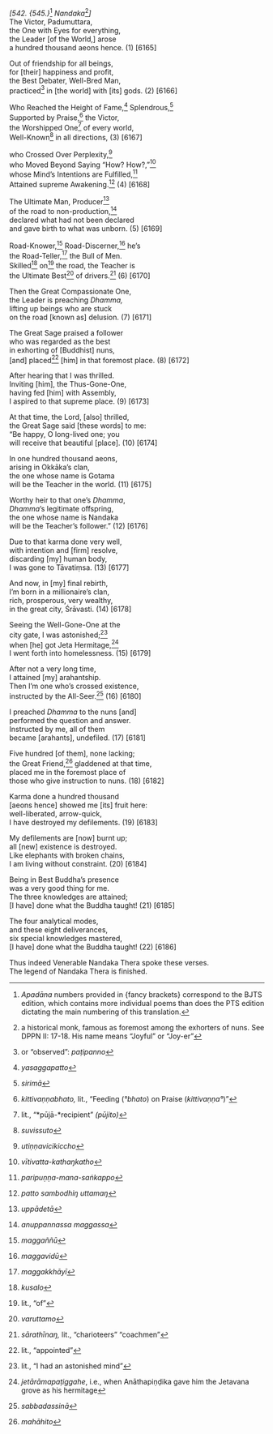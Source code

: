 *\[542. {545.}*[^1] *Nandaka*[^2]*\]*  
The Victor, Padumuttara,  
the One with Eyes for everything,  
the Leader \[of the World,\] arose  
a hundred thousand aeons hence. (1) \[6165\]

Out of friendship for all beings,  
for \[their\] happiness and profit,  
the Best Debater, Well-Bred Man,  
practiced[^3] in \[the world\] with \[its\] gods. (2) \[6166\]

Who Reached the Height of Fame,[^4] Splendrous,[^5]  
Supported by Praise,[^6] the Victor,  
the Worshipped One[^7] of every world,  
Well-Known[^8] in all directions, (3) \[6167\]

who Crossed Over Perplexity,[^9]  
who Moved Beyond Saying “How? How?,”[^10]  
whose Mind’s Intentions are Fulfilled,[^11]  
Attained supreme Awakening.[^12] (4) \[6168\]

The Ultimate Man, Producer[^13]  
of the road to non-production,[^14]  
declared what had not been declared  
and gave birth to what was unborn. (5) \[6169\]

Road-Knower,[^15] Road-Discerner,[^16] he’s  
the Road-Teller,[^17] the Bull of Men.  
Skilled[^18] on[^19] the road, the Teacher is  
the Ultimate Best[^20] of drivers.[^21] (6) \[6170\]

Then the Great Compassionate One,  
the Leader is preaching *Dhamma,*  
lifting up beings who are stuck  
on the road \[known as\] delusion. (7) \[6171\]

The Great Sage praised a follower  
who was regarded as the best  
in exhorting of \[Buddhist\] nuns,  
\[and\] placed[^22] \[him\] in that foremost place. (8) \[6172\]

After hearing that I was thrilled.  
Inviting \[him\], the Thus-Gone-One,  
having fed \[him\] with Assembly,  
I aspired to that supreme place. (9) \[6173\]

At that time, the Lord, \[also\] thrilled,  
the Great Sage said \[these words\] to me:  
“Be happy, O long-lived one; you  
will receive that beautiful \[place\]. (10) \[6174\]

In one hundred thousand aeons,  
arising in Okkāka’s clan,  
the one whose name is Gotama  
will be the Teacher in the world. (11) \[6175\]

Worthy heir to that one’s *Dhamma*,  
*Dhamma*’s legitimate offspring,  
the one whose name is Nandaka  
will be the Teacher’s follower.” (12) \[6176\]

Due to that karma done very well,  
with intention and \[firm\] resolve,  
discarding \[my\] human body,  
I was gone to Tāvatiṃsa. (13) \[6177\]

And now, in \[my\] final rebirth,  
I’m born in a millionaire’s clan,  
rich, prosperous, very wealthy,  
in the great city, Śrāvasti. (14) \[6178\]

Seeing the Well-Gone-One at the  
city gate, I was astonished;[^23]  
when \[he\] got Jeta Hermitage,[^24]  
I went forth into homelessness. (15) \[6179\]

After not a very long time,  
I attained \[my\] arahantship.  
Then I’m one who’s crossed existence,  
instructed by the All-Seer.[^25] (16) \[6180\]

I preached *Dhamma* to the nuns \[and\]  
performed the question and answer.  
Instructed by me, all of them  
became \[arahants\], undefiled. (17) \[6181\]

Five hundred \[of them\], none lacking;  
the Great Friend,[^26] gladdened at that time,  
placed me in the foremost place of  
those who give instruction to nuns. (18) \[6182\]

Karma done a hundred thousand  
\[aeons hence\] showed me \[its\] fruit here:  
well-liberated, arrow-quick,  
I have destroyed my defilements. (19) \[6183\]

My defilements are \[now\] burnt up;  
all \[new\] existence is destroyed.  
Like elephants with broken chains,  
I am living without constraint. (20) \[6184\]

Being in Best Buddha’s presence  
was a very good thing for me.  
The three knowledges are attained;  
\[I have\] done what the Buddha taught! (21) \[6185\]

The four analytical modes,  
and these eight deliverances,  
six special knowledges mastered,  
\[I have\] done what the Buddha taught! (22) \[6186\]

Thus indeed Venerable Nandaka Thera spoke these verses.  
The legend of Nandaka Thera is finished.

[^1]: *Apadāna* numbers provided in {fancy brackets} correspond to the
    BJTS edition, which contains more individual poems than does the PTS
    edition dictating the main numbering of this translation.

[^2]: a historical monk, famous as foremost among the exhorters of nuns.
    See DPPN II: 17-18. His name means “Joyful” or “Joy-er”

[^3]: or “observed”: *paṭipanno*

[^4]: *yasaggapatto*

[^5]: *sirimā*

[^6]: *kittivaṇṇabhato,* lit., “Feeding (*°bhato*) on Praise
    (*kittivaṇṇa°*)”

[^7]: lit., “*pūjā-*recipient” *(pūjito)*

[^8]: *suvissuto*

[^9]: *utiṇṇavicikiccho*

[^10]: *vītivatta-kathaŋkatho*

[^11]: *paripuṇṇa-mana-saṅkappo*

[^12]: *patto sambodhiŋ uttamaŋ*

[^13]: *uppādetā*

[^14]: *anuppannassa maggassa*

[^15]: *maggaññū*

[^16]: *maggavidū*

[^17]: *maggakkhāyī*

[^18]: *kusalo*

[^19]: lit., “of”

[^20]: *varuttamo*

[^21]: *sārathīnaŋ,* lit., “charioteers” “coachmen”

[^22]: lit., “appointed”

[^23]: lit., “I had an astonished mind”

[^24]: *jetārāmapaṭiggahe*, i.e., when Anāthapiṇḍika gave him the
    Jetavana grove as his hermitage

[^25]: *sabbadassinā*

[^26]: *mahāhito*
